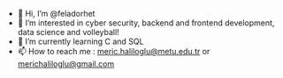 - 👋 Hi, I’m @feladorhet
- 👀 I’m interested in cyber security, backend and frontend development, data science and volleyball!
- 🌱 I’m currently learning C and SQL
- 📫 How to reach me : meric.haliloglu@metu.edu.tr or merichaliloglu@gmail.com

<!---
feladorhet/feladorhet is a ✨ special ✨ repository because its `README.md` (this file) appears on your GitHub profile.
You can click the Preview link to take a look at your changes.
--->
